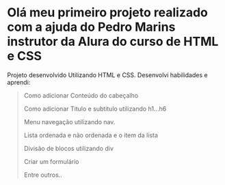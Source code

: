 # Olá meu primeiro projeto realizado com a ajuda do  Pedro Marins  instrutor da Alura do curso de HTML e CSS

Projeto desenvolvido Utilizando HTML e CSS.
Desenvolvi habilidades e aprendi:

>Como adicionar Conteúdo do cabeçalho
>
>Como adicionar Titulo e subtitulo utilizando h1...h6
>
>Menu navegação utilizando nav.
>
>Lista ordenada e não ordenada e o item da lista
>
>Divisão de blocos utilizando div
>
>Criar um formulário
>
>Entre outros..

>
